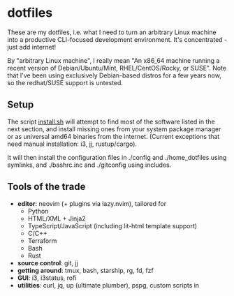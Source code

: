 # dotfiles

These are my dotfiles, i.e. what I need to turn an arbitrary Linux machine into a
productive CLI-focused development environment. It's concentrated - just add internet!

By "arbitrary Linux machine", I really mean "An x86\_64 machine running a
recent version of Debian/Ubuntu/Mint, RHEL/CentOS/Rocky, or SUSE". Note that
I've been using exclusively Debian-based distros for a few years now, so the
redhat/SUSE support is untested.

## Setup

The script [install.sh](install.sh) will attempt to find most of the software listed in
the next section, and install missing ones from your system package manager or as
universal amd64 binaries from the internet. (Current exceptions that need manual
installation: i3, jj, rustup/cargo).

It will then install the configuration files in ./config and ./home_dotfiles
using symlinks, and ./bashrc.inc and ./gitconfig using includes.

## Tools of the trade

- **editor**: neovim (+ plugins via lazy.nvim), tailored for
    - Python
    - HTML/XML + Jinja2
    - TypeScript/JavaScript (including lit-html template support)
    - C/C++
    - Terraform
    - Bash
    - Rust
- **source control**: git, jj
- **getting around**: tmux, bash, starship, rg, fd, fzf
- **GUI**: i3, i3status, rofi
- **utilities**: curl, jq, up (ultimate plumber), pspg, custom scripts in <bin/>
